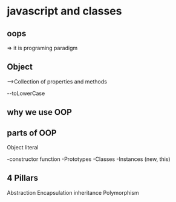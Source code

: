 # javascript and classes

## oops

=> it is programing paradigm

## Object
-->Collection of properties and methods

--toLowerCase


## why we use OOP

## parts of OOP
Object literal

-constructor function
-Prototypes
-Classes
-Instances (new, this)

## 4 Pillars
Abstraction
Encapsulation
inheritance
Polymorphism

